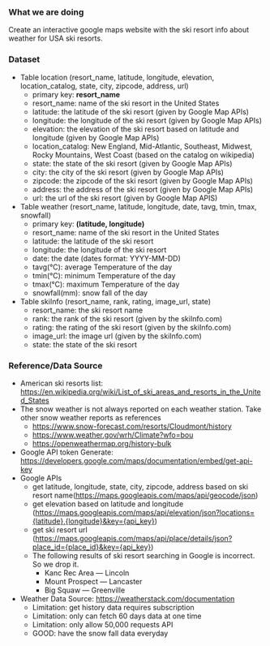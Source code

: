 <h3> What we are doing </h3>

Create an interactive google maps website with the ski resort info about weather for USA ski resorts.

<h3> Dataset </h3>

* Table location (resort_name, latitude, longitude, elevation, location_catalog, state, city, zipcode, address, url)
  - primary key: <B>resort_name</B>
  - resort_name: name of the ski resort in the United States 
  - latitude: the latitude of the ski resort (given by Google Map APIs)
  - longitude: the longitude of the ski resort (given by Google Map APIs)
  - elevation: the elevation of the ski resort based on latitude and longitude (given by Google Map APIs)
  - location_catalog: New England, Mid-Atlantic, Southeast, Midwest, Rocky Mountains, West Coast (based on the catalog on wikipedia)
  - state: the state of the ski resort (given by Google Map APIs)
  - city: the city of the ski resort (given by Google Map APIs)
  - zipcode: the zipcode of the ski resort (given by Google Map APIs)
  - address: the address of the ski resort (given by Google Map APIs)
  - url: the url of the ski resort (given by Google Map APIS)
* Table weather (resort_name, latitude, longitude, date, tavg, tmin, tmax, snowfall)
  - primary key: <B>(latitude, longitude)</B>
  - resort_name: name of the ski resort in the United States 
  - latitude: the latitude of the ski resort 
  - longitude: the longitude of the ski resort 
  - date: the date (dates format: YYYY-MM-DD) 
  - tavg(°C):	average Temperature of the day
  - tmin(°C):	minimum Temperature of the day
  - tmax(°C):	maximum Temperature of the day
  - snowfall(mm): snow fall of the day
* Table skiInfo (resort_name, rank, rating, image_url, state)
  - resort_name: the ski resort name
  - rank: the rank of the ski resort (given by the skiInfo.com)
  - rating: the rating of the ski resort (given by the skiInfo.com)
  - image_url: the image url (given by the skiInfo.com)
  - state: the state of the ski resort

<h3> Reference/Data Source </h3>

* American ski resorts list: https://en.wikipedia.org/wiki/List_of_ski_areas_and_resorts_in_the_United_States
* The snow weather is not always reported on each weather station. Take other snow weather reports as references
  - https://www.snow-forecast.com/resorts/Cloudmont/history
  - https://www.weather.gov/wrh/Climate?wfo=bou
  - https://openweathermap.org/history-bulk
* Google API token Generate: https://developers.google.com/maps/documentation/embed/get-api-key
* Google APIs
  - get latitude, longitude, state, city, zipcode, address based on ski resort name(https://maps.googleapis.com/maps/api/geocode/json)
  - get elevation based on latitude and longitude (https://maps.googleapis.com/maps/api/elevation/json?locations={latitude},{longitude}&key={api_key})
  - get ski resort url (https://maps.googleapis.com/maps/api/place/details/json?place_id={place_id}&key={api_key})
  - The following results of ski resort searching in Google is incorrect. So we drop it.
    * Kanc Rec Area — Lincoln
    * Mount Prospect — Lancaster
    * Big Squaw — Greenville
* Weather Data Source: https://weatherstack.com/documentation
  - Limitation: get history data requires subscription
  - Limitation: only can fetch 60 days data at one time
  - Limitation: only allow 50,000 requests API
  - GOOD: have the snow fall data everyday
